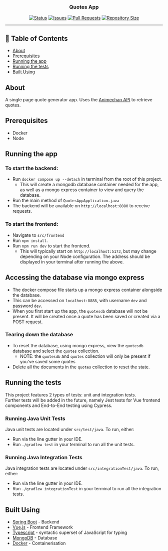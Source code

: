 <h3 align="center">Quotes App</h3>

<div align="center">

[![Status](https://img.shields.io/badge/status-active-badge)]()
[![Issues](https://img.shields.io/github/issues/rizwan171/quotes-app?color=blue)](https://github.com/rizwan171/quotes-app/issues)
[![Pull Requests](https://img.shields.io/github/issues-pr/rizwan171/quotes-app?color=blue)](https://github.com/rizwan171/quotes-app/pulls)
[![Repository Size](https://img.shields.io/github/repo-size/rizwan171/quotes-app)]()

</div>

---

## 📝 Table of Contents
- [About](#about)
- [Prerequisites](#prerequisites)
- [Running the app](#running-the-app)
- [Running the tests](#running-the-tests)
- [Built Using](#built-using)

## About
A single page quote generator app. Uses the [Animechan API](https://animechan.xyz/) to retrieve quotes. 

## Prerequisites
- Docker
- Node

## Running the app
### To start the backend:
- Run `docker compose up --detach` in terminal from the root of this project. 
  - This will create a mongodb database container needed for the app, as well as a mongo express container to view and query the database. 
- Run the main method of `QuotesAppApplication.java`
- The backend will be available on `http://localhost:8080` to receive requests.

### To start the frontend:
- Navigate to `src/frontend`
- Run `npm install`.
- Run `npm run dev` to start the frontend. 
  - This will typically start on `http://localhost:5173`, but may change depending on your Node configuration. The address should be displayed in your terminal after running the above.

## Accessing the database via mongo express
- The docker compose file starts up a mongo express container alongside the database.
- This can be accessed on `localhost:8888`, with username `dev` and password `dev`.
- When you first start up the app, the `quotesdb` database will not be present. It will be created once a quote has been saved or created via a POST request.

### Tearing down the database
- To reset the database, using mongo express, view the `quotesdb` database and select the `quotes` collection.
  - NOTE: the `quotesdb` and `quotes` collection will only be present if you've saved some quotes
- Delete all the documents in the `quotes` collection to reset the state.

## Running the tests
This project features 2 types of tests: unit and integration tests.<br>
Further tests will be added in the future, namely Jest tests for Vue frontend components and End-to-End testing using Cypress.

### Running Java Unit Tests
Java unit tests are located under `src/test/java`. To run, either:
- Run via the line gutter in your IDE.
- Run `./gradlew test` in your terminal to run all the unit tests.

### Running Java Integration Tests
Java integration tests are located under `src/integrationTest/java`. To run, either:
- Run via the line gutter in your IDE.
- Run `./gradlew integrationTest` in your terminal to run all the integration tests.

## Built Using
- [Spring Boot](https://spring.io/projects/spring-boot) - Backend
- [Vue.js](https://vuejs.org/) - Frontend Framework
- [Typescript](https://www.typescriptlang.org/) - syntactic superset of JavaScript for typing
- [MongoDB](https://www.mongodb.com/) - Database
- [Docker](https://www.docker.com/) - Containerisation
